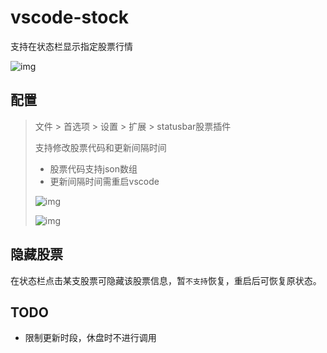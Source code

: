 # vscode-stock

支持在状态栏显示指定股票行情

![img](https://sm.ms/image/1PdsH4mfF9YTBWi)

## 配置

> 文件 > 首选项 > 设置 > 扩展 > statusbar股票插件
>
> 支持修改股票代码和更新间隔时间
>   * 股票代码支持json数组
>   * 更新间隔时间需重启vscode
>
> ![img](https://sm.ms/image/o7iNJTv6qk1buQy)
>
> ![img](https://sm.ms/image/Y13XzEWbNpJeFPO)

## 隐藏股票

在状态栏点击某支股票可隐藏该股票信息，暂`不支持`恢复，重启后可恢复原状态。

## TODO

- 限制更新时段，休盘时不进行调用